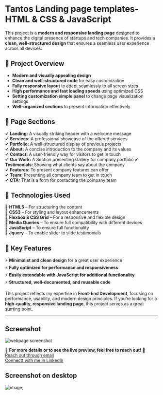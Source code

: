 # Tantos Landing page templates- HTML & CSS & JavaScript 

This project is a **modern and responsive landing page** designed to enhance the digital presence of startups and tech companies. It provides a **clean, well-structured design** that ensures a seamless user experience across all devices.  

## 🔹 Project Overview  
- **Modern and visually appealing design**  
- **Clean and well-structured code** for easy customization  
- **Fully responsive layout** to adapt seamlessly to all screen sizes  
- **High performance and fast loading speeds** using optimized CSS  
- **Setting customization simple panel** to change page visualization settings  
- **Well-organized sections** to present information effectively  

## 🔹 Page Sections  
✔ **Landing:** A visually striking header with a welcome message  
✔ **Services:** A professional showcase of the offered services  
✔ **Portfolio:** A well-structured display of previous projects  
✔ **About:** A concise introduction to the company and its values  
✔ **Contact:** A user-friendly way for visitors to get in touch  
✔ **Our Work:** A Section presenting Gallery for company portfolio
✔ **Testimonials:** Showing what clients say about the company  
✔ **Features:** To present company features can offer  
✔ **Team:** Presenting all company team to get in touch    
✔ **CTA:** That is a form for contacting the company team  

## 🔹 Technologies Used  
💠 **HTML5** – For structuring the content  
💠 **CSS3** – For styling and layout enhancements  
💠 **Flexbox & CSS Grid** – For a responsive and flexible design  
💠 **Media Queries** – To ensure full compatibility with different devices  
💠 **JavaScript** – To ensure full functionality  
💠 **Jquery** – To enable slider to slide testimonials   

## 🔹 Key Features  
⚡ **Minimalist and clean design** for a great user experience  
⚡ **Fully optimized for performance and responsiveness**  
⚡ **Easily extendable with JavaScript for additional functionality**  
⚡ **Structured, well-documented, and reusable code**  

This project reflects my expertise in **Front-End Development**, focusing on performance, usability, and modern design principles. If you’re looking for a **high-quality, responsive landing page**, this project serves as a great starting point.  

---

## Screenshot
![webpage screenshot](./screenshot.png)

📩 **For more details or to see the live preview, feel free to reach out!** 🚀  
[Reach out through email](mailto:mahmoud.samy.elshora@gmail.com)  
[Connectt with me in LinkedIn](https://www.linkedin.com/in/mahmoudsamyswe/)  


## Screenshot on desktop
![image](/Tasntos%20template.png);  